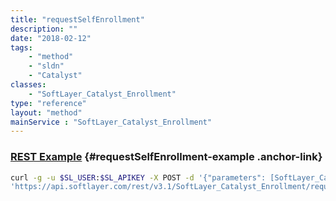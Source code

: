 ```yaml
---
title: "requestSelfEnrollment"
description: ""
date: "2018-02-12"
tags:
    - "method"
    - "sldn"
    - "Catalyst"
classes:
    - "SoftLayer_Catalyst_Enrollment"
type: "reference"
layout: "method"
mainService : "SoftLayer_Catalyst_Enrollment"
---
```


### [REST Example](#requestSelfEnrollment-example) <a href="/article/rest/"><i class="fas fa-question"></i></a> {#requestSelfEnrollment-example .anchor-link} 
```bash
curl -g -u $SL_USER:$SL_APIKEY -X POST -d '{"parameters": [SoftLayer_Catalyst_Enrollment_Request]}' \
'https://api.softlayer.com/rest/v3.1/SoftLayer_Catalyst_Enrollment/requestSelfEnrollment'
```
